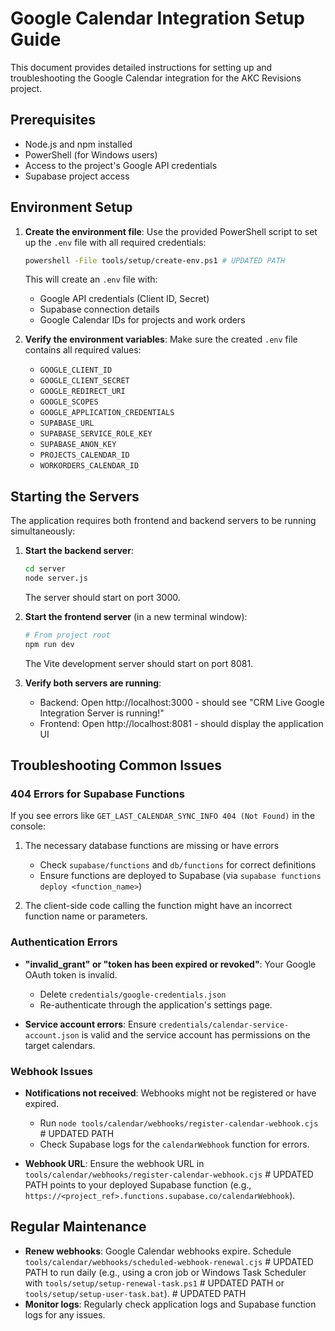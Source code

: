 # Google Calendar Integration Setup Guide

This document provides detailed instructions for setting up and troubleshooting the Google Calendar integration for the AKC Revisions project.

## Prerequisites

- Node.js and npm installed
- PowerShell (for Windows users)
- Access to the project's Google API credentials
- Supabase project access

## Environment Setup

1. **Create the environment file**:
   Use the provided PowerShell script to set up the `.env` file with all required credentials:

   ```bash
   powershell -File tools/setup/create-env.ps1 # UPDATED PATH
   ```

   This will create an `.env` file with:

   - Google API credentials (Client ID, Secret)
   - Supabase connection details
   - Google Calendar IDs for projects and work orders

2. **Verify the environment variables**:
   Make sure the created `.env` file contains all required values:
   - `GOOGLE_CLIENT_ID`
   - `GOOGLE_CLIENT_SECRET`
   - `GOOGLE_REDIRECT_URI`
   - `GOOGLE_SCOPES`
   - `GOOGLE_APPLICATION_CREDENTIALS`
   - `SUPABASE_URL`
   - `SUPABASE_SERVICE_ROLE_KEY`
   - `SUPABASE_ANON_KEY`
   - `PROJECTS_CALENDAR_ID`
   - `WORKORDERS_CALENDAR_ID`

## Starting the Servers

The application requires both frontend and backend servers to be running simultaneously:

1. **Start the backend server**:

   ```bash
   cd server
   node server.js
   ```

   The server should start on port 3000.

2. **Start the frontend server** (in a new terminal window):

   ```bash
   # From project root
   npm run dev
   ```

   The Vite development server should start on port 8081.

3. **Verify both servers are running**:
   - Backend: Open http://localhost:3000 - should see "CRM Live Google Integration Server is running!"
   - Frontend: Open http://localhost:8081 - should display the application UI

## Troubleshooting Common Issues

### 404 Errors for Supabase Functions

If you see errors like `GET_LAST_CALENDAR_SYNC_INFO 404 (Not Found)` in the console:

1. The necessary database functions are missing or have errors

   - Check `supabase/functions` and `db/functions` for correct definitions
   - Ensure functions are deployed to Supabase (via `supabase functions deploy <function_name>`)

2. The client-side code calling the function might have an incorrect function name or parameters.

### Authentication Errors

- **"invalid_grant" or "token has been expired or revoked"**: Your Google OAuth token is invalid.

  - Delete `credentials/google-credentials.json`
  - Re-authenticate through the application's settings page.

- **Service account errors**: Ensure `credentials/calendar-service-account.json` is valid and the service account has permissions on the target calendars.

### Webhook Issues

- **Notifications not received**: Webhooks might not be registered or have expired.

  - Run `node tools/calendar/webhooks/register-calendar-webhook.cjs` # UPDATED PATH
  - Check Supabase logs for the `calendarWebhook` function for errors.

- **Webhook URL**: Ensure the webhook URL in `tools/calendar/webhooks/register-calendar-webhook.cjs` # UPDATED PATH
  points to your deployed Supabase function (e.g., `https://<project_ref>.functions.supabase.co/calendarWebhook`).

## Regular Maintenance

- **Renew webhooks**: Google Calendar webhooks expire. Schedule `tools/calendar/webhooks/scheduled-webhook-renewal.cjs` # UPDATED PATH
  to run daily (e.g., using a cron job or Windows Task Scheduler with `tools/setup/setup-renewal-task.ps1` # UPDATED PATH
  or `tools/setup/setup-user-task.bat`). # UPDATED PATH
- **Monitor logs**: Regularly check application logs and Supabase function logs for any issues.
